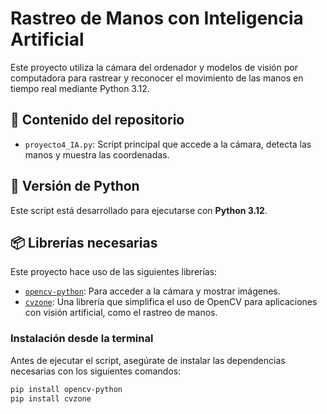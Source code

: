 # Rastreo de Manos con Inteligencia Artificial

Este proyecto utiliza la cámara del ordenador y modelos de visión por computadora para rastrear y reconocer el movimiento de las manos en tiempo real mediante Python 3.12.

## 📂 Contenido del repositorio

- `proyecto4_IA.py`: Script principal que accede a la cámara, detecta las manos y muestra las coordenadas.
  
## 🐍 Versión de Python

Este script está desarrollado para ejecutarse con **Python 3.12**.

## 📦 Librerías necesarias

Este proyecto hace uso de las siguientes librerías:

- [`opencv-python`](https://pypi.org/project/opencv-python/): Para acceder a la cámara y mostrar imágenes.
- [`cvzone`](https://github.com/cvzone/cvzone): Una librería que simplifica el uso de OpenCV para aplicaciones con visión artificial, como el rastreo de manos.

### Instalación desde la terminal

Antes de ejecutar el script, asegúrate de instalar las dependencias necesarias con los siguientes comandos:

```bash
pip install opencv-python
pip install cvzone
